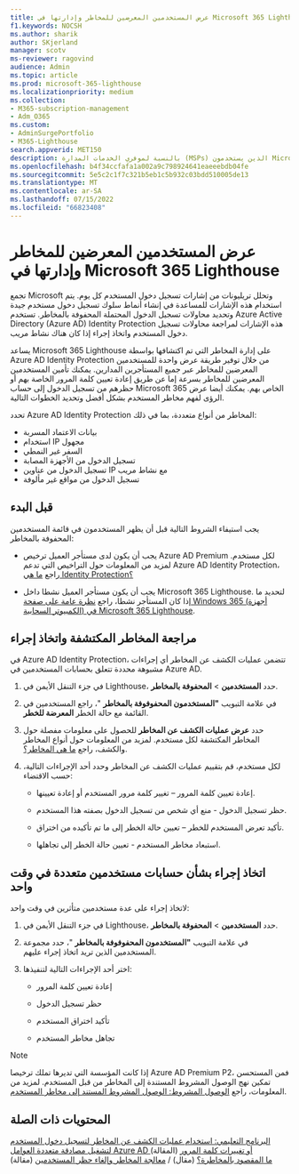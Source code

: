 ```yaml
---
title: عرض المستخدمين المعرضين للمخاطر وإدارتها في Microsoft 365 Lighthouse
f1.keywords: NOCSH
ms.author: sharik
author: SKjerland
manager: scotv
ms-reviewer: ragovind
audience: Admin
ms.topic: article
ms.prod: microsoft-365-lighthouse
ms.localizationpriority: medium
ms.collection:
- M365-subscription-management
- Adm_O365
ms.custom:
- AdminSurgePortfolio
- M365-Lighthouse
search.appverid: MET150
description: بالنسبة لموفري الخدمات المدارة (MSPs) الذين يستخدمون Microsoft 365 Lighthouse، تعرف على كيفية عرض المستخدمين المعرضين للمخاطر وإدارتهم.
ms.openlocfilehash: b4f34ccfafa1a002a9c798924641eaeeebdb04fe
ms.sourcegitcommit: 5e5c2c1f7c321b5eb1c5b932c03bdd510005de13
ms.translationtype: MT
ms.contentlocale: ar-SA
ms.lasthandoff: 07/15/2022
ms.locfileid: "66823408"
---
```

# <a name="view-and-manage-risky-users-in-microsoft-365-lighthouse"></a>عرض المستخدمين المعرضين للمخاطر وإدارتها في Microsoft 365 Lighthouse

تجمع Microsoft وتحلل تريليونات من إشارات تسجيل دخول المستخدم كل يوم. يتم استخدام هذه الإشارات للمساعدة في إنشاء أنماط سلوك تسجيل دخول مستخدم جيدة وتحديد محاولات تسجيل الدخول المحتملة المحفوفة بالمخاطر. تستخدم Azure Active Directory (Azure AD) Identity Protection هذه الإشارات لمراجعة محاولات تسجيل دخول المستخدم واتخاذ إجراء إذا كان هناك نشاط مريب.

يساعد Microsoft 365 Lighthouse على إدارة المخاطر التي تم اكتشافها بواسطة Azure AD Identity Protection من خلال توفير طريقة عرض واحدة للمستخدمين المعرضين للمخاطر عبر جميع المستأجرين المدارين. يمكنك تأمين المستخدمين المعرضين للمخاطر بسرعة إما عن طريق إعادة تعيين كلمة المرور الخاصة بهم أو حظرهم من تسجيل الدخول إلى حساب Microsoft 365 الخاص بهم. يمكنك أيضا عرض الرؤى لفهم مخاطر المستخدم بشكل أفضل وتحديد الخطوات التالية.

تحدد Azure AD Identity Protection المخاطر من أنواع متعددة، بما في ذلك:

- بيانات الاعتماد المسربة
- استخدام IP مجهول
- السفر غير النمطي
- تسجيل الدخول من الأجهزة المصابة
- تسجيل الدخول من عناوين IP مع نشاط مريب
- تسجيل الدخول من مواقع غير مألوفة

## <a name="before-you-begin"></a>قبل البدء

يجب استيفاء الشروط التالية قبل أن يظهر المستخدمون في قائمة المستخدمين المحفوفة بالمخاطر:

- يجب أن يكون لدى مستأجر العميل ترخيص Azure AD Premium لكل مستخدم. لمزيد من المعلومات حول التراخيص التي تدعم Azure AD Identity Protection، راجع [ما هي Identity Protection؟](/azure/active-directory/identity-protection/overview-identity-protection)

- يجب أن يكون مستأجر العميل نشطا داخل Microsoft 365 Lighthouse. لتحديد ما إذا كان المستأجر نشطا، راجع [نظرة عامة على صفحة Windows 365 (أجهزة الكمبيوتر السحابية) في Microsoft 365 Lighthouse](m365-lighthouse-tenant-list-overview.md).

## <a name="review-detected-risks-and-take-action"></a>مراجعة المخاطر المكتشفة واتخاذ إجراء

في Azure AD Identity Protection، تتضمن عمليات الكشف عن المخاطر أي إجراءات مشبوهة محددة تتعلق بحسابات المستخدمين في Azure AD.

1. في جزء التنقل الأيمن في Lighthouse، حدد **المستخدمين** > **المحفوفة بالمخاطر**.

2. في علامة التبويب **"المستخدمون المحفوفوفة بالمخاطر** "، راجع المستخدمين في القائمة مع حالة الخطر **المعرضة للخطر**.

3. حدد **عرض عمليات الكشف عن المخاطر** للحصول على معلومات مفصلة حول المخاطر المكتشفة لكل مستخدم. لمزيد من المعلومات حول أنواع المخاطر والكشف، راجع [ما هي المخاطر؟](/azure/active-directory/identity-protection/concept-identity-protection-risks).

4. لكل مستخدم، قم بتقييم عمليات الكشف عن المخاطر وحدد أحد الإجراءات التالية، حسب الاقتضاء:

    - إعادة تعيين كلمة المرور – تغيير كلمة مرور المستخدم أو إعادة تعيينها.

    - حظر تسجيل الدخول - منع أي شخص من تسجيل الدخول بصفته هذا المستخدم.

    - تأكيد تعرض المستخدم للخطر – تعيين حالة الخطر إلى ما تم تأكيده من اختراق.

    - استبعاد مخاطر المستخدم - تعيين حالة الخطر إلى تجاهلها.

## <a name="take-action-on-multiple-user-accounts-at-once"></a>اتخاذ إجراء بشأن حسابات مستخدمين متعددة في وقت واحد

لاتخاذ إجراء على عدة مستخدمين متأثرين في وقت واحد:

1. في جزء التنقل الأيمن في Lighthouse، حدد **المستخدمين** > **المحفوفة بالمخاطر**.

2. في علامة التبويب **"المستخدمون المحفوفوفة بالمخاطر** "، حدد مجموعة المستخدمين الذين تريد اتخاذ إجراء عليهم.

3. اختر أحد الإجراءات التالية لتنفيذها:

    - إعادة تعيين كلمة المرور

    - حظر تسجيل الدخول

    - تأكيد اختراق المستخدم

    - تجاهل مخاطر المستخدم

> [!NOTE]
> إذا كانت المؤسسة التي تديرها تملك ترخيصا Azure AD Premium P2، فمن المستحسن تمكين نهج الوصول المشروط المستندة إلى المخاطر من قبل المستخدم. لمزيد من المعلومات، راجع [الوصول المشروط: الوصول المشروط المستند إلى مخاطر المستخدم](/azure/active-directory/conditional-access/howto-conditional-access-policy-risk-user).

## <a name="related-content"></a>المحتويات ذات الصلة
[البرنامج التعليمي: استخدام عمليات الكشف عن المخاطر لتسجيل دخول المستخدم لتشغيل مصادقة متعددة العوامل Azure AD أو تغييرات كلمة المرور](/azure/active-directory/authentication/tutorial-risk-based-sspr-mfa) (المقالة)\
[ما المقصود بالمخاطرة؟](/azure/active-directory/identity-protection/concept-identity-protection-risks) (مقال) /
[معالجة المخاطر وإلغاء حظر المستخدمين](/azure/active-directory/identity-protection/howto-identity-protection-remediate-unblock) (مقالة)
